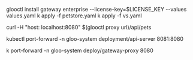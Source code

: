 glooctl install gateway enterprise --license-key=$LICENSE_KEY --values values.yaml
k apply -f petstore.yaml
k apply -f vs.yaml

curl -H "host: localhost:8080" $(glooctl proxy url)/api/pets

kubectl port-forward -n gloo-system deployment/api-server 8081:8080

k port-forward -n gloo-system deploy/gateway-proxy 8080

